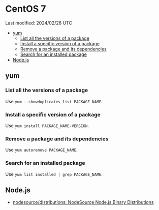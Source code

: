 # CentOS 7

Last modified: 2024/02/26 UTC

- [yum](#yum)
  - [List all the versions of a package](#list-all-the-versions-of-a-package)
  - [Install a specific version of a package](#install-a-specific-version-of-a-package)
  - [Remove a package and its dependencies](#remove-a-package-and-its-dependencies)
  - [Search for an installed package](#search-for-an-installed-package)
- [Node.js](#nodejs)

## yum

### List all the versions of a package

Use `yum --showduplicates list PACKAGE_NAME`.

### Install a specific version of a package

Use `yum install PACKAGE_NAME-VERSION`.

### Remove a package and its dependencies

Use `yum autoremove PACKAGE_NAME`.

### Search for an installed package

Use `yum list installed | grep PACKAGE_NAME`.

## Node.js

- [nodesource/distributions: NodeSource Node.js Binary Distributions](https://github.com/nodesource/distributions)
